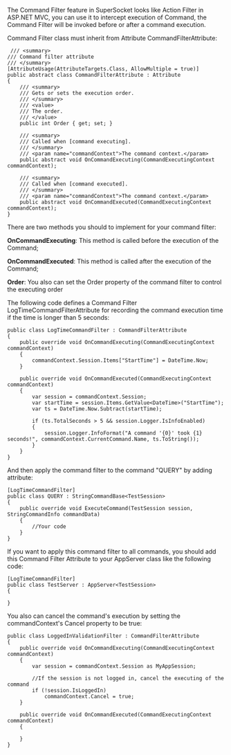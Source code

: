 The Command Filter feature in SuperSocket looks like Action Filter in ASP.NET MVC, you can use it to intercept execution of Command, the Command Filter will be invoked before or after a command execution.

Command Filter class must inherit from Attribute CommandFilterAttribute:

     /// <summary>
    /// Command filter attribute
    /// </summary>
    [AttributeUsage(AttributeTargets.Class, AllowMultiple = true)]
    public abstract class CommandFilterAttribute : Attribute
    {
        /// <summary>
        /// Gets or sets the execution order.
        /// </summary>
        /// <value>
        /// The order.
        /// </value>
        public int Order { get; set; }

        /// <summary>
        /// Called when [command executing].
        /// </summary>
        /// <param name="commandContext">The command context.</param>
        public abstract void OnCommandExecuting(CommandExecutingContext commandContext);

        /// <summary>
        /// Called when [command executed].
        /// </summary>
        /// <param name="commandContext">The command context.</param>
        public abstract void OnCommandExecuted(CommandExecutingContext commandContext);
    }

There are two methods you should to implement for your command filter:

**OnCommandExecuting**: This method is called before the execution of the Command;

**OnCommandExecuted**: This method is called after the execution of the Command;

**Order**: You also can set the Order property of the command filter to control the executing order


The following code defines a Command Filter LogTimeCommandFilterAttribute for recording the command execution time if the time is longer than 5 seconds:

    public class LogTimeCommandFilter : CommandFilterAttribute
    {
        public override void OnCommandExecuting(CommandExecutingContext commandContext)
        {
            commandContext.Session.Items["StartTime"] = DateTime.Now;
        }

        public override void OnCommandExecuted(CommandExecutingContext commandContext)
        {
            var session = commandContext.Session;
            var startTime = session.Items.GetValue<DateTime>("StartTime");
            var ts = DateTime.Now.Subtract(startTime);

            if (ts.TotalSeconds > 5 && session.Logger.IsInfoEnabled)
            {
                session.Logger.InfoFormat("A command '{0}' took {1} seconds!", commandContext.CurrentCommand.Name, ts.ToString());
            }
        }
    }

And then apply the command filter to the command "QUERY" by adding attribute:

    [LogTimeCommandFilter]
    public class QUERY : StringCommandBase<TestSession>
    {
        public override void ExecuteCommand(TestSession session, StringCommandInfo commandData)
        {
            //Your code
        }
    }

If you want to apply this command filter to all commands, you should add this Command Filter Attribute to your AppServer class like the following code:

    [LogTimeCommandFilter]
    public class TestServer : AppServer<TestSession>
    {

    }

You also can cancel the command's execution by setting the commandContext's Cancel property to be true:

    public class LoggedInValidationFilter : CommandFilterAttribute
    {
        public override void OnCommandExecuting(CommandExecutingContext commandContext)
        {
            var session = commandContext.Session as MyAppSession;

            //If the session is not logged in, cancel the executing of the command
            if (!session.IsLoggedIn)
                commandContext.Cancel = true;
        }

        public override void OnCommandExecuted(CommandExecutingContext commandContext)
        {

        }
    }